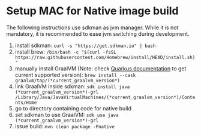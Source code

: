 <!--
  Licensed to the Apache Software Foundation (ASF) under one
  or more contributor license agreements.  See the NOTICE file
  distributed with this work for additional information
  regarding copyright ownership.  The ASF licenses this file
  to you under the Apache License, Version 2.0 (the
  "License"); you may not use this file except in compliance
  with the License.  You may obtain a copy of the License at

    http://www.apache.org/licenses/LICENSE-2.0

  Unless required by applicable law or agreed to in writing,
  software distributed under the License is distributed on an
  "AS IS" BASIS, WITHOUT WARRANTIES OR CONDITIONS OF ANY
  KIND, either express or implied.  See the License for the
  specific language governing permissions and limitations
  under the License.
  -->

[//]: # (  Licensed to the Apache Software Foundation &#40;ASF&#41; under one)
[//]: # (  or more contributor license agreements.  See the NOTICE file)
[//]: # (  distributed with this work for additional information)
[//]: # (  regarding copyright ownership.  The ASF licenses this file)
[//]: # (  to you under the Apache License, Version 2.0 &#40;the)
[//]: # (  "License"&#41;; you may not use this file except in compliance)
[//]: # (  with the License.  You may obtain a copy of the License at)
[//]: # ()
[//]: # (    http://www.apache.org/licenses/LICENSE-2.0)
[//]: # ()
[//]: # (  Unless required by applicable law or agreed to in writing,)
[//]: # (  software distributed under the License is distributed on an)
[//]: # (  "AS IS" BASIS, WITHOUT WARRANTIES OR CONDITIONS OF ANY)
[//]: # (  KIND, either express or implied.  See the License for the)
[//]: # (  specific language governing permissions and limitations)
[//]: # (  under the License.)

Setup MAC for Native image build
================================

The following instructions use sdkman as jvm manager. While it is not mandatory, it is recommended to ease jvm switching during development. 

1. install sdkman: `curl -s "https://get.sdkman.io" | bash` 
2. install brew: `/bin/bash -c "$(curl -fsSL https://raw.githubusercontent.com/Homebrew/install/HEAD/install.sh)"`
3. manually install GraalVM (Note: check [Quarkus documentation](https://quarkus.io/guides/building-native-image#configuring-graalvm) to get current supported version): `brew install --cask graalvm/tap/(*current_graalvm_version*)`
4. link GraalVM inside sdkman: `sdk install java (*current_graalvm_version*)-grl /Library/Java/JavaVirtualMachines/(*current_graalvm_version*)/Contents/Home` 
5. go to directory containing code for native build
6. set sdkman to use GraalVM: `sdk use java (*current_graalvm_version*)-grl` 
7. issue build: `mvn clean package -Pnative`